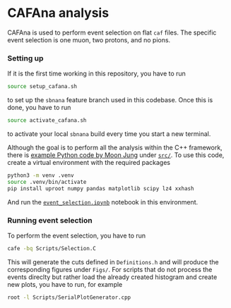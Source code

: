 # CAFAna analysis

CAFAna is used to perform event selection on flat `caf` files. The specific event selection is one muon, two protons, and no pions. 

### Setting up

If it is the first time working in this repository, you have to run

```bash
source setup_cafana.sh
```

to set up the `sbnana` feature branch used in this codebase. Once this is done, you have to run 

```bash
source activate_cafana.sh
```

to activate your local `sbnana` build every time you start a new terminal. 

Although the goal is to perform all the analysis within the C++ framework, there is [example Python code by Moon Jung](https://github.com/wjdanswjddl/flatcaf-ana) under [`src/`](https://github.com/epelaaez/CC1muAnalysis/tree/main/CAFAnaAnalysis/src). To use this code, create a virtual environment with the required packages

```bash
python3 -m venv .venv
source .venv/bin/activate
pip install uproot numpy pandas matplotlib scipy lz4 xxhash
```

And run the [`event_selection.ipynb`](https://github.com/epelaaez/CC1muAnalysis/blob/main/CAFAnaAnalysis/src/event_selection.ipynb) notebook in this environment.

### Running event selection

To perform the event selection, you have to run

```bash
cafe -bq Scripts/Selection.C
```

This will generate the cuts defined in `Definitions.h` and will produce the corresponding figures under `Figs/`. For scripts that do not process the events direclty but rather load the already created histogram and create new plots, you have to run, for example

```bash
root -l Scripts/SerialPlotGenerator.cpp
```